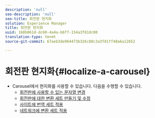 ```yaml
---
description: 'null'
seo-description: 'null'
seo-title: 회전판 현지화
solution: Experience Manager
title: 회전판 현지화
uuid: 168b061d-dc60-4a4a-b6f7-154a3f81dc00
translation-type: tm+mt
source-git-commit: 67aeb3de964473b326c88c3a3f81ff48a6a12652

---
```



# 회전판 현지화{#localize-a-carousel}

* Carousel에서 현지화를 사용할 수 있습니다. 다음을 수행할 수 있습니다.
   * [회전판에 사용할 수 있는 문자열 변경](/help/using/c-settings-other/c-translation-sets/c-localize-strings.md#section_l2z_hkn_xz)
   * [회전판에 대한 변환 세트 만들기 및 수정](/help/using/c-settings-other/c-translation-sets/t-create-modify-translation-sets.md)
   * [사이트에 번역 세트 적용](/help/using/c-settings-other/c-translation-sets/t-apply-a-translation-set-to-a-site.md)
   * [네트워크에 변환 세트 적용](/help/using/c-settings-other/c-translation-sets/t-apply-a-translation-set-to-a-network.md)


